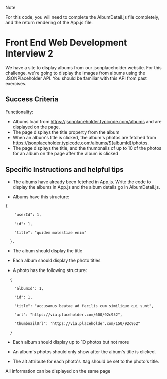 >[!NOTE]
>For this code, you will need to complete the AlbumDetail.js file completely, and the return rendering of the App.js file.


# Front End Web Development Interview 2

We have a site to display albums from our jsonplaceholder website.
For this challenge, we're going to display the images from albums using the JSONPlaceholder API. You should be familiar with this API from past exercises.


## Success Criteria

Functionality:

- Albums load from https://jsonplaceholder.typicode.com/albums and are displayed on the page.
- The page displays the title property from the album
- When an album's title is clicked, the album's photos are fetched from https://jsonplaceholder.typicode.com/albums/${albumId}/photos.
- The page displays the title, and the thumbnails of up to 10 of the photos for an album on the page after the album is clicked


## Specific Instructions and helpful tips

- The albums have already been fetched in App.js. Write the code to display the albums in App.js and the album details go in AlbumDetail.js.


- Albums have this structure:
```
{

    "userId": 1,
    
    "id": 1,
    
    "title": "quidem molestiae enim"
    
  },
```
  
- The album should display the title

- Each album should display the photo titles

- A photo has the following structure:
```
  {
  
    "albumId": 1,
    
    "id": 1,
    
    "title": "accusamus beatae ad facilis cum similique qui sunt",
    
    "url": "https://via.placeholder.com/600/92c952",
    
    "thumbnailUrl": "https://via.placeholder.com/150/92c952"
    
  }
  ```
- Each album should display up to 10 photos but not more

- An album's photos should only show after the album's title is clicked.

- The alt attribute for each photo's <img> tag should be set to the photo's title.

All information can be displayed on the same page
